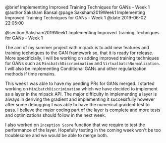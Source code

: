@brief Implementing Improved Training Techniques for GANs - Week 1
@author Saksham Bansal
@page Saksham2019Week1 Implementing Improved Training Techniques for GANs - Week 1
@date 2019-06-02 22:05:00

@section Saksham2019Week1 Implementing Improved Training Techniques for GANs - Week 1

The aim of my summer project with mlpack is to add new features and training techniques to the GAN framework so, that it is ready for release. More specificially, I will be working on adding improved training techniques for GANs such as `MinibatchDiscrimination` and `VirtualbatchNormalization`. I will also be implementing Conditional GANs and other regularization methods if time remains.

This week I was able to have my pending PRs for GANs merged. I started working on `MinibatchDiscrimination` which we have decided to implement as a layer in the mlpack API. The major difficulty in implementing a layer is always in deriving the gradient and implementing it successfully however after some debugging I was able to have the numerical graident test to pass. I believe the major coding part of the layer is complete and more tests and optimizations should follow in the next week.

I also worked on `Inception Score` function that we require to test the performance of the layer. Hopefully testing in the coming week won't be too troublesome and we would be able to merge both.
